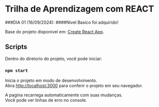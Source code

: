 # Trilha de Aprendizagem com REACT

###DIA 01 (16/09/2024): 
####Nivel Basico foi adquirido!

Base do projeto disponivel em: [Create React App](https://github.com/facebook/create-react-app).

## Scripts

Dentro do diretorio do projeto, você pode iniciar:

### `npm start`

Inicia o projeto em modo de desenvolvimento.\
Abra [http://localhost:3000](http://localhost:3000) para conferir o projeto em seu navegador.

A pagina recarrega automaticamente com suas mudanças.\
Você pode ver linhas de erro no console.

